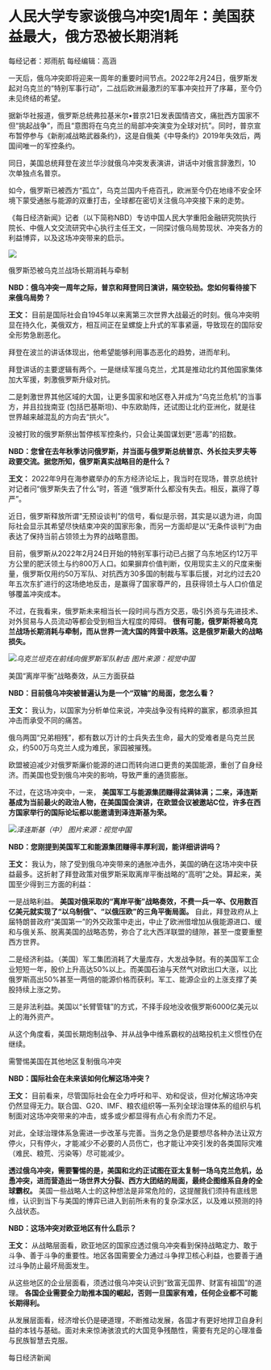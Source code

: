 # 人民大学专家谈俄乌冲突1周年：美国获益最大，俄方恐被长期消耗

每经记者：郑雨航 每经编辑：高涵

一天后，俄乌冲突即将迎来一周年的重要时间节点。2022年2月24日，俄罗斯发起对乌克兰的“特别军事行动”，二战后欧洲最激烈的军事冲突拉开了序幕，至今仍未见终结的希望。

据新华社报道，俄罗斯总统弗拉基米尔•普京21日发表国情咨文，痛批西方国家不但“挑起战争”，而且“意图将在乌克兰的局部冲突演变为全球对抗”。同时，普京宣布暂停参与《新削减战略武器条约》，这是自俄美《中导条约》2019年失效后，两国间唯一的军控条约。

同日，美国总统拜登在波兰华沙就俄乌冲突发表演讲，讲话中对俄言辞激烈，10次单独点名普京。

如今，俄罗斯已被西方“孤立”，乌克兰国内千疮百孔，欧洲至今仍在地缘不安全环境下蒙受通胀与能源的双重打击，全球都在密切关注俄乌冲突接下来的走势。

《每日经济新闻》记者（以下简称NBD）专访中国人民大学重阳金融研究院执行院长、中俄人文交流研究中心执行主任王文，一同探讨俄乌局势现状、冲突各方的利益博弈，以及这场冲突带来的启示。

![](https://inews.gtimg.com/newsapp_bt/0/15684541433/1000)

俄罗斯恐被乌克兰战场长期消耗与牵制

**NBD：俄乌冲突一周年之际，普京和拜登同日演讲，隔空较劲。您如何看待接下来俄乌局势？**

**王文：**
目前是国际社会自1945年以来离第三次世界大战最近的时刻。俄乌冲突明显在持久化，美俄双方，相互间正在呈螺旋上升式的军事紧逼，导致现在的国际安全形势急剧恶化。

拜登在波兰的讲话体现出，他希望能够利用事态恶化的趋势，进而牟利。

拜登讲话的主要逻辑有两个。一是继续军援乌克兰，尤其是推动北约其他国家集体加大军援，刺激俄罗斯升级对抗。

二是刺激世界其他区域的大国，让更多国家和地区卷入并成为“乌克兰危机”的当事方，并且拉拢南亚
(包括巴基斯坦)、中东欧助阵，还试图让北约亚洲化，就是往世界越来越混乱的方向去“拱火”。

没被打败的俄罗斯祭出暂停核军控条约，只会让美国谋划更“恶毒”的招数。

**NBD：您曾在去年秋季访问俄罗斯，并当面与俄罗斯总统普京、外长拉夫罗夫等政要交流。据您所知，俄罗斯真实战略目的是什么？**

**王文：** 2022年9月在海参崴举办的东方经济论坛上，我当时在现场，普京总统针对记者问“俄罗斯失去了什么”时，答道
“俄罗斯什么都没有失去。相反，赢得了尊严”。

近日，俄罗斯释放所谓“无预设谈判”的信号，看似是示弱，其实是以退为进，向国际社会显示其希望尽快结束冲突的国家形象，而另一方面却是以“无条件谈判”为由表达了保持当前占领领土为界的战略意图。

目前，俄罗斯从2022年2月24日开始的特别军事行动已占据了乌东地区约12万平方公里的肥沃领土与约800万人口。如果摒弃价值判断，仅用现实主义的尺度来衡量，俄罗斯仅用约50万军队、对抗西方30多国的制裁与军事后援，对北约过去20年五次东扩进行的这场绝地反击，是赢得了国家尊严的，且获得领土与人口价值足够覆盖冲突成本。

不过，在我看来，俄罗斯未来相当长一段时间与西方交恶，吸引外资与先进技术、对外贸易与人员流动等都会受到相当大程度的障碍。
**很有可能，俄罗斯将被乌克兰战场长期消耗与牵制，而从世界一流大国的阵营中跌落。这是俄罗斯最大的战略损失。**

![](https://inews.gtimg.com/newsapp_bt/0/15684541457/1000)_乌克兰坦克在前线向俄罗斯军队射击
图片来源：视觉中国_

美国“离岸平衡”战略奏效，从三方面获益

**NBD：目前俄乌冲突被普遍认为是一个“双输”的局面，您怎么看？**

**王文：** 我认为，以国家为分析单位来说，冲突战争没有纯粹的赢家，都须承担其冲击而承受不同的痛苦。

俄乌两国“兄弟相残”，都有数以万计的士兵失去生命，最大的受难者是乌克兰民众，约500万乌克兰人成为难民，家园被摧残。

欧盟被迫减少对俄罗斯廉价能源的进口而转向进口更贵的美国能源，重创了自身经济。而美国也受到俄乌冲突的影响，导致严重的通货膨胀。

不过，在这场冲突中，一来，
**美国军工与能源集团赚得盆满钵满；二来，泽连斯基成为当前最火的政治人物，在美国国会演讲，在欧盟会议被邀站C位，许多在西方国家举行的国际论坛都以能邀请到泽连斯基为荣。**

![](https://inews.gtimg.com/newsapp_bt/0/15684541518/1000)_泽连斯基（中） 图片来源：视觉中国_

**NBD：您刚提到美国军工和能源集团赚得丰厚利润，能详细讲讲吗？**

**王文：**
我认为，除了受到俄乌冲突带来的通胀冲击外，美国的确在这场冲突中获益最多。这折射了拜登政策对俄罗斯采取离岸平衡战略的“高明”之处。算起来，美国至少得到三方面的利益：

一是战略利益。 **美国对俄采取的“离岸平衡”战略奏效，不费一兵一卒、仅用数百亿美元就实现了“以乌制俄”、“以俄压欧”的三角平衡局面。**
自此，拜登政府从上届特朗普政府“美国第一”的外交政策中走出，中止了欧洲借增加从俄能源进口、缓和与俄关系、脱离美国的战略态势，弥合了北大西洋联盟的缝隙，甚至一度要重整西方世界。

二是经济利益。（美国）军工集团消耗了大量库存，大发战争财。有的美国军工企业短短一年，股价上升高达50%以上。而美国石油与天然气对欧出口大涨，以比俄罗斯高出50%甚至一两倍的能源价格而获利。军工、能源企业的上涨支撑了美股持续上涨之势。

三是非法利益。美国以“长臂管辖”的方式，不择手段地没收俄罗斯6000亿美元以上的海外资产。

从这个角度看，美国长期炮制战争、并从战争中维系霸权的战略投机主义惯性仍在继续。

需警惕美国在其他地区复制俄乌冲突

**NBD：国际社会在未来该如何化解这场冲突？**

**王文：**
目前看来，尽管国际社会在全力呼吁和平、劝和促谈，但对化解这场冲突仍然显得无力。联合国、G20、IMF、粮农组织等一系列全球治理体系的组织与机制面对这场冲突带来的冲击，或多或少都显得有点心有余而力不足。

对此，全球治理体系急需进一步改革与完善。当务之急仍是要想尽各种办法让双方停火，只有停火，才能减少不必要的人员伤亡，也才能让冲突引发的各类国际灾难（难民、粮荒、污染等）尽可能减少。

**透过俄乌冲突，需要警惕的是，美国和北约正试图在亚太复制一场乌克兰危机，怂恿冲突，进而营造出一场世界大分裂、西方大团结的局面，最终企图维系自身的全球霸权。**
美国一些战略人士的这种想法是非常危险的，这提醒我们须持有底线思维，认识到当下与美国的博弈已进入到前所未有的复杂深水区，以及难以预测的持久战状态。

**NBD：这场冲突对欧亚地区有什么启示？**

**王文：**
从战略层面看，欧亚地区的国家应透过俄乌冲突看到保持战略定力、敢于斗争、善于斗争的重要性。地区各国需要全力通过斗争捍卫核心利益，也要善于通过斗争防止最坏局面发生。

从这些地区的企业层面看，须透过俄乌冲突认识到“致富无国界、财富有祖国”的道理。
**各国企业需要全力助推本国的崛起，否则一旦国家有难，任何企业都不可能长期得利。**

从发展层面看，经济增长仍是硬道理，不断推动发展，各国才有更好地捍卫自身利益的本钱与基础。面对未来惊涛骇浪式的大国竞争残酷性，需要有充足的心理准备与民族智慧去克服。

每日经济新闻

